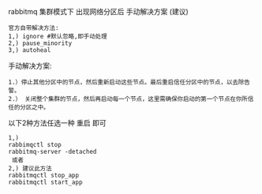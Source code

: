 rabbitmq 集群模式下 出现网络分区后 手动解决方案 (建议)
<br>
```
官方自带解决方法: 
1,) ignore #默认忽略,即手动处理
2,) pause_minority 
3,) autoheal 
```
手动解决方案:
<br>
```
1.）停止其他分区中的节点，然后重新启动这些节点。最后重启信任分区中的节点，以去除告警。 
2.） 关闭整个集群的节点，然后再启动每一个节点，这里需确保你启动的第一个节点在你所信任的分区之中。
```
以下2种方法任选一种 重启 即可
<br>
```
1,) 
rabbimqctl stop
rabbitmq-server -detached
 或者
2,) 建议此方法
rabbitmqctl stop_app 
rabbitmqctl start_app
```
